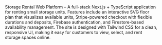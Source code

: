 Storage Rental Web Platform – A full-stack Next.js + TypeScript application for renting small storage units. Features include an interactive SVG floor plan that visualizes available units, Stripe-powered checkout with flexible durations and deposits, Firebase authentication, and Firestore-based availability management. The site is designed with Tailwind CSS for a clean, responsive UI, making it easy for customers to view, select, and rent storage spaces online.

